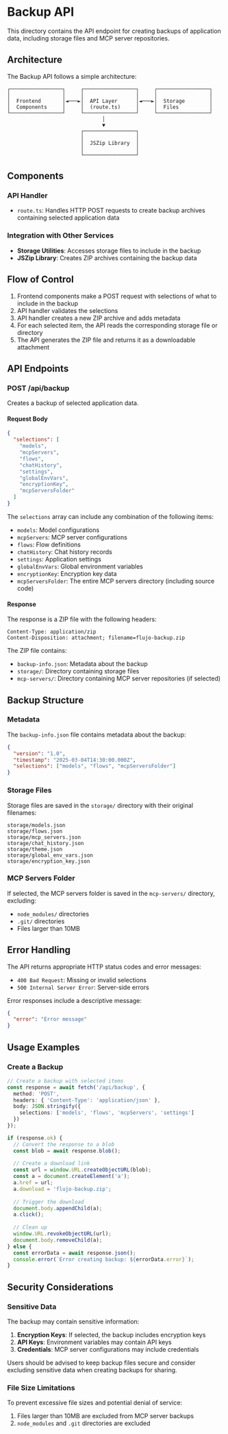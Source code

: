 # Backup API

This directory contains the API endpoint for creating backups of application data, including storage files and MCP server repositories.

## Architecture

The Backup API follows a simple architecture:

```
┌─────────────────┐     ┌─────────────────┐     ┌─────────────────┐
│                 │     │                 │     │                 │
│  Frontend       │◄───►│  API Layer      │◄───►│  Storage        │
│  Components     │     │  (route.ts)     │     │  Files          │
└─────────────────┘     └─────────────────┘     └─────────────────┘
                               │
                               ▼
                        ┌─────────────────┐
                        │                 │
                        │  JSZip Library  │
                        │                 │
                        └─────────────────┘
```

## Components

### API Handler

- `route.ts`: Handles HTTP POST requests to create backup archives containing selected application data

### Integration with Other Services

- **Storage Utilities**: Accesses storage files to include in the backup
- **JSZip Library**: Creates ZIP archives containing the backup data

## Flow of Control

1. Frontend components make a POST request with selections of what to include in the backup
2. API handler validates the selections
3. API handler creates a new ZIP archive and adds metadata
4. For each selected item, the API reads the corresponding storage file or directory
5. The API generates the ZIP file and returns it as a downloadable attachment

## API Endpoints

### POST /api/backup

Creates a backup of selected application data.

#### Request Body

```json
{
  "selections": [
    "models",
    "mcpServers",
    "flows",
    "chatHistory",
    "settings",
    "globalEnvVars",
    "encryptionKey",
    "mcpServersFolder"
  ]
}
```

The `selections` array can include any combination of the following items:
- `models`: Model configurations
- `mcpServers`: MCP server configurations
- `flows`: Flow definitions
- `chatHistory`: Chat history records
- `settings`: Application settings
- `globalEnvVars`: Global environment variables
- `encryptionKey`: Encryption key data
- `mcpServersFolder`: The entire MCP servers directory (including source code)

#### Response

The response is a ZIP file with the following headers:

```
Content-Type: application/zip
Content-Disposition: attachment; filename=flujo-backup.zip
```

The ZIP file contains:
- `backup-info.json`: Metadata about the backup
- `storage/`: Directory containing storage files
- `mcp-servers/`: Directory containing MCP server repositories (if selected)

## Backup Structure

### Metadata

The `backup-info.json` file contains metadata about the backup:

```json
{
  "version": "1.0",
  "timestamp": "2025-03-04T14:30:00.000Z",
  "selections": ["models", "flows", "mcpServersFolder"]
}
```

### Storage Files

Storage files are saved in the `storage/` directory with their original filenames:

```
storage/models.json
storage/flows.json
storage/mcp_servers.json
storage/chat_history.json
storage/theme.json
storage/global_env_vars.json
storage/encryption_key.json
```

### MCP Servers Folder

If selected, the MCP servers folder is saved in the `mcp-servers/` directory, excluding:
- `node_modules/` directories
- `.git/` directories
- Files larger than 10MB

## Error Handling

The API returns appropriate HTTP status codes and error messages:

- `400 Bad Request`: Missing or invalid selections
- `500 Internal Server Error`: Server-side errors

Error responses include a descriptive message:

```json
{
  "error": "Error message"
}
```

## Usage Examples

### Create a Backup

```typescript
// Create a backup with selected items
const response = await fetch('/api/backup', {
  method: 'POST',
  headers: { 'Content-Type': 'application/json' },
  body: JSON.stringify({
    selections: ['models', 'flows', 'mcpServers', 'settings']
  })
});

if (response.ok) {
  // Convert the response to a blob
  const blob = await response.blob();
  
  // Create a download link
  const url = window.URL.createObjectURL(blob);
  const a = document.createElement('a');
  a.href = url;
  a.download = 'flujo-backup.zip';
  
  // Trigger the download
  document.body.appendChild(a);
  a.click();
  
  // Clean up
  window.URL.revokeObjectURL(url);
  document.body.removeChild(a);
} else {
  const errorData = await response.json();
  console.error(`Error creating backup: ${errorData.error}`);
}
```

## Security Considerations

### Sensitive Data

The backup may contain sensitive information:

1. **Encryption Keys**: If selected, the backup includes encryption keys
2. **API Keys**: Environment variables may contain API keys
3. **Credentials**: MCP server configurations may include credentials

Users should be advised to keep backup files secure and consider excluding sensitive data when creating backups for sharing.

### File Size Limitations

To prevent excessive file sizes and potential denial of service:

1. Files larger than 10MB are excluded from MCP server backups
2. `node_modules` and `.git` directories are excluded
